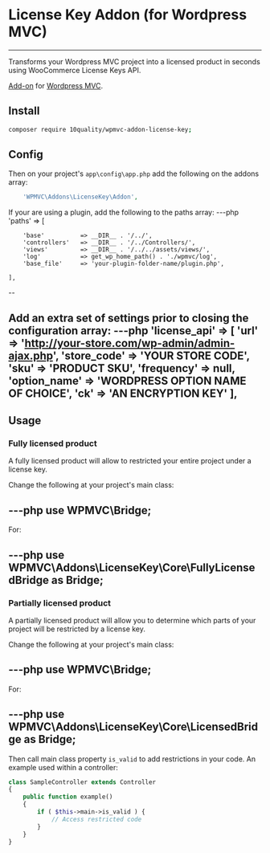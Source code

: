 # License Key Addon (for Wordpress MVC)
--------------------------------

Transforms your Wordpress MVC project into a licensed product in seconds using WooCommerce License Keys API.

[Add-on](http://www.wordpress-mvc.com/v1/add-ons/) for [Wordpress MVC](http://www.wordpress-mvc.com/).

## Install

```bash
composer require 10quality/wpmvc-addon-license-key;
```

## Config

Then on your project's `app\config\app.php` add the following on the addons array:
```php
    'WPMVC\Addons\LicenseKey\Addon',
```

If your are using a plugin, add the following to the paths array:
---php
    'paths' => [

        'base'          => __DIR__ . '/../',
        'controllers'   => __DIR__ . '/../Controllers/',
        'views'         => __DIR__ . '/../../assets/views/',
        'log'           => get_wp_home_path() . './wpmvc/log',
        'base_file'     => 'your-plugin-folder-name/plugin.php',

    ],
--

Add an extra set of settings prior to closing the configuration array:
---php
    'license_api' => [
        'url'           => 'http://your-store.com/wp-admin/admin-ajax.php',
        'store_code'    => 'YOUR STORE CODE',
        'sku'           => 'PRODUCT SKU',
        'frequency'     => null,
        'option_name'   => 'WORDPRESS OPTION NAME OF CHOICE',
        'ck'            => 'AN ENCRYPTION KEY'
    ],
---

## Usage

### Fully licensed product

A fully licensed product will allow to restricted your entire project under a license key.

Change the following at your project's main class:

---php
use WPMVC\Bridge;
---

For:

---php
use WPMVC\Addons\LicenseKey\Core\FullyLicensedBridge as Bridge;
---

### Partially licensed product

A partially licensed product will allow you to determine which parts of your project will be restricted by a license key.

Change the following at your project's main class:

---php
use WPMVC\Bridge;
---

For:

---php
use WPMVC\Addons\LicenseKey\Core\LicensedBridge as Bridge;
---

Then call main class property `is_valid` to add restrictions in your code. An example used within a controller:
```php
class SampleController extends Controller
{
    public function example()
    {
        if ( $this->main->is_valid ) {
            // Access restricted code
        }
    }
}
```